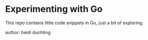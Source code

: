 # Experimenting with Go

This repo contains little code snippets in Go, just a bit of exploring.

author: heidi duchting